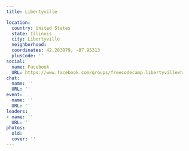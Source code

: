 ```yaml
---
title: Libertyville

location:
  country: United States
  state: Illinois
  city: Libertyville
  neighborhood: 
  coordinates: 42.283079, -87.95313
  plusCode: ''
social:
  name: Facebook
  URL: https://www.facebook.com/groups/freecodecamp.libertyvillevh
chat:
  name: ''
  URL: ''
event:
  name: ''
  URL: ''
leaders:
- name: ''
  URL: ''
photos:
  old: 
  cover: ''
---
```

